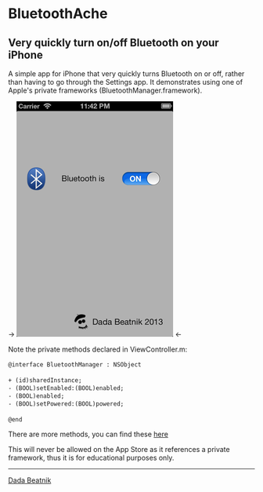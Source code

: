 # BluetoothAche
## Very quickly turn on/off Bluetooth on your iPhone

A simple app for iPhone that very quickly turns Bluetooth on or off, rather than having to go through the Settings app. It demonstrates using one of Apple's private frameworks (BluetoothManager.framework).

-> ![image](screenshot.png) <-

Note the private methods declared in ViewController.m:

    @interface BluetoothManager : NSObject

    + (id)sharedInstance;
    - (BOOL)setEnabled:(BOOL)enabled;
    - (BOOL)enabled;
    - (BOOL)setPowered:(BOOL)powered;

    @end

There are more methods, you can find these [here](https://github.com/nst/iOS-Runtime-Headers/blob/master/PrivateFrameworks/BluetoothManager.framework/BluetoothManager.h)

This will never be allowed on the App Store as it references a private framework, thus it is for educational purposes only.

***
[Dada Beatnik](http://www.dadabeatnik.com)
